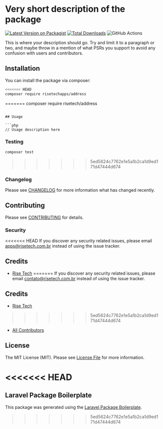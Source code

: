 # Very short description of the package

[![Latest Version on Packagist](https://img.shields.io/packagist/v/risetech/address.svg?style=flat-square)](https://packagist.org/packages/risetech/address)
[![Total Downloads](https://img.shields.io/packagist/dt/risetech/address.svg?style=flat-square)](https://packagist.org/packages/risetech/address)
![GitHub Actions](https://github.com/risetech/address/actions/workflows/main.yml/badge.svg)

This is where your description should go. Try and limit it to a paragraph or two, and maybe throw in a mention of what PSRs you support to avoid any confusion with users and contributors.

## Installation

You can install the package via composer:

```bash
<<<<<<< HEAD
composer require risetechapps/address
```


=======
composer require risetech/address
```

## Usage

```php
// Usage description here
```

### Testing

```bash
composer test
```
>>>>>>> 5ed5624c7762e1e5a1b2ca1d9ed171d47444d674

### Changelog

Please see [CHANGELOG](CHANGELOG.md) for more information what has changed recently.

## Contributing

Please see [CONTRIBUTING](CONTRIBUTING.md) for details.

### Security

<<<<<<< HEAD
If you discover any security related issues, please email apps@risetech.com.br instead of using the issue tracker.

## Credits

-   [Rise Tech](https://github.com/risetechapps)
=======
If you discover any security related issues, please email contato@risetech.com.br instead of using the issue tracker.

## Credits

-   [Rise Tech](https://github.com/risetech)
>>>>>>> 5ed5624c7762e1e5a1b2ca1d9ed171d47444d674
-   [All Contributors](../../contributors)

## License

The MIT License (MIT). Please see [License File](LICENSE.md) for more information.

<<<<<<< HEAD
=======
## Laravel Package Boilerplate

This package was generated using the [Laravel Package Boilerplate](https://laravelpackageboilerplate.com).
>>>>>>> 5ed5624c7762e1e5a1b2ca1d9ed171d47444d674
